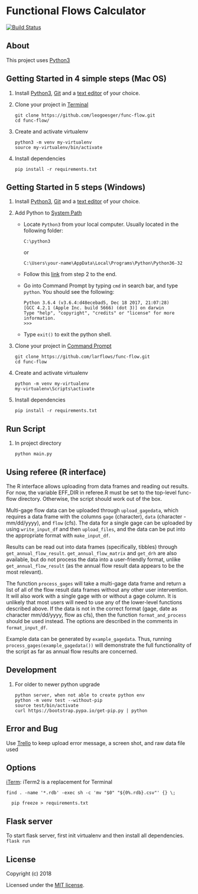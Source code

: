 # Functional Flows Calculator

[![Build Status](https://travis-ci.org/leogoesger/func-flow.svg?branch=master)](https://travis-ci.org/leogoesger/func-flow)

## About

This project uses [Python3](https://www.python.org/)

## Getting Started in 4 simple steps (Mac OS)

1. Install [Python3](https://www.python.org/downloads/), [Git](https://git-scm.com/download/) and a [text editor](https://www.sublimetext.com/3) of your choice.
2. Clone your project in [Terminal](http://www.informit.com/blogs/blog.aspx?uk=The-10-Most-Important-Linux-Commands)

   ```
   git clone https://github.com/leogoesger/func-flow.git
   cd func-flow/
   ```

3. Create and activate virtualenv

   ```
   python3 -m venv my-virtualenv
   source my-virtualenv/bin/activate
   ```

4. Install dependencies
   ```
   pip install -r requirements.txt
   ```

## Getting Started in 5 steps (Windows)

1. Install [Python3](https://www.python.org/downloads/), [Git](https://git-scm.com/download/win) and a [text editor](https://www.sublimetext.com/3) of your choice.
2. Add Python to [System Path](https://www.pythoncentral.io/add-python-to-path-python-is-not-recognized-as-an-internal-or-external-command/)

   - Locate `Python3` from your local computer. Usually located in the following folder:

     ```
     C:\python3
     ```

     or

     ```
     C:\Users\your-name\AppData\Local\Programs\Python\Python36-32
     ```

   - Follow this [link](https://www.pythoncentral.io/add-python-to-path-python-is-not-recognized-as-an-internal-or-external-command/) from step 2 to the end.
   - Go into Command Prompt by typing `cmd` in search bar, and type `python`. You should see the following:

     ```
     Python 3.6.4 (v3.6.4:d48ecebad5, Dec 18 2017, 21:07:28)
     [GCC 4.2.1 (Apple Inc. build 5666) (dot 3)] on darwin
     Type "help", "copyright", "credits" or "license" for more information.
     >>>
     ```

   - Type `exit()` to exit the python shell.

3. Clone your project in [Command Prompt](http://www.informit.com/blogs/blog.aspx?uk=The-10-Most-Important-Linux-Commands)

   ```
   git clone https://github.com/larflows/func-flow.git
   cd func-flow
   ```

4. Create and activate virtualenv

   ```
   python -m venv my-virtualenv
   my-virtualenv\Scripts\activate
   ```

5. Install dependencies

   ```
   pip install -r requirements.txt
   ```

## Run Script

1. In project directory

   ```
   python main.py
   ```

## Using referee (R interface)

The R interface allows uploading from data frames and reading out results.  For now, the variable EFF_DIR in referee.R must be
set to the top-level func-flow directory.  Otherwise, the script should work out of the box.

Multi-gage flow data can be uploaded through `upload_gagedata`, which requires a data frame with the columns `gage` (character),
`data` (character - mm/dd/yyyy), and `flow` (cfs).  The data for a single gage can be uploaded by using `write_input_df` and then
`upload_files`, and the data can be put into the appropriate format with `make_input_df`.

Results can be read out into data frames (specifically, tibbles) through `get_annual_flow_result`.  `get_annual_flow_matrix` and
`get_drh` are also available, but do not process the data into a user-friendly format, unlike `get_annual_flow_result` (as
the annual flow result data appears to be the most relevant).

The function `process_gages` will take a multi-gage data frame and return a list of all of the flow result data frames without
any other user intervention.  It will also work with a single gage with or without a gage column.  It is unlikely that most users will need to use any of the lower-level functions described above.  If the data is not in the correct format (gage, date as character mm/dd/yyyy, flow as cfs), then
the function `format_and_process` should be used instead.  The options are described in the comments in
`format_input_df`.

Example data can be generated by `example_gagedata`.  Thus, running `process_gages(example_gagedata())` will demonstrate the
full functionality of the script as far as annual flow results are concerned.

## Development

1. For older to newer python upgrade

   ```
   python server, when not able to create python env
   python -m venv test --without-pip
   source test/bin/activate
   curl https://bootstrap.pypa.io/get-pip.py | python
   ```

## Error and Bug

Use [Trello](https://trello.com/funcflow) to keep upload error message, a screen shot, and raw data file used

## Options

[iTerm](https://www.iterm2.com/): iTerm2 is a replacement for Terminal

```
find . -name '*.rdb' -exec sh -c 'mv "$0" "${0%.rdb}.csv"' {} \;

  pip freeze > requirements.txt
```

## Flask server

To start flask server, first init virtualenv and then install all dependencies. `flask run`

## License

Copyright (c) 2018

Licensed under the [MIT license](LICENSE).
